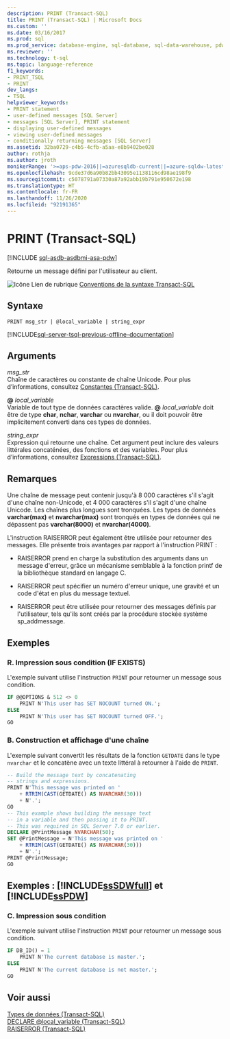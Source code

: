 ```yaml
---
description: PRINT (Transact-SQL)
title: PRINT (Transact-SQL) | Microsoft Docs
ms.custom: ''
ms.date: 03/16/2017
ms.prod: sql
ms.prod_service: database-engine, sql-database, sql-data-warehouse, pdw
ms.reviewer: ''
ms.technology: t-sql
ms.topic: language-reference
f1_keywords:
- PRINT_TSQL
- PRINT
dev_langs:
- TSQL
helpviewer_keywords:
- PRINT statement
- user-defined messages [SQL Server]
- messages [SQL Server], PRINT statement
- displaying user-defined messages
- viewing user-defined messages
- conditionally returning messages [SQL Server]
ms.assetid: 32ba0729-c4b5-4cfb-a5aa-e8b9402be028
author: rothja
ms.author: jroth
monikerRange: '>=aps-pdw-2016||=azuresqldb-current||=azure-sqldw-latest||>=sql-server-2016||=sqlallproducts-allversions||>=sql-server-linux-2017||=azuresqldb-mi-current'
ms.openlocfilehash: 9cde37d6a90b82bb43095e1138116cd98ae198f9
ms.sourcegitcommit: c5078791a07330a87a92abb19b791e950672e198
ms.translationtype: HT
ms.contentlocale: fr-FR
ms.lasthandoff: 11/26/2020
ms.locfileid: "92191365"
---
```

# <a name="print-transact-sql"></a>PRINT (Transact-SQL)
[!INCLUDE [sql-asdb-asdbmi-asa-pdw](../../includes/applies-to-version/sql-asdb-asdbmi-asa-pdw.md)]

  Retourne un message défini par l'utilisateur au client.  
  
 ![Icône Lien de rubrique](../../database-engine/configure-windows/media/topic-link.gif "Icône du lien de rubrique") [Conventions de la syntaxe Transact-SQL](../../t-sql/language-elements/transact-sql-syntax-conventions-transact-sql.md)  
  
## <a name="syntax"></a>Syntaxe  
  
```syntaxsql  
PRINT msg_str | @local_variable | string_expr  
```  
  
[!INCLUDE[sql-server-tsql-previous-offline-documentation](../../includes/sql-server-tsql-previous-offline-documentation.md)]

## <a name="arguments"></a>Arguments
 *msg_str*  
 Chaîne de caractères ou constante de chaîne Unicode. Pour plus d’informations, consultez [Constantes &#40;Transact-SQL&#41;](../../t-sql/data-types/constants-transact-sql.md).  
  
 **@** *local_variable*  
 Variable de tout type de données caractères valide. **@** _local\_variable_ doit être de type **char**, **nchar**, **varchar** ou **nvarchar**, ou il doit pouvoir être implicitement converti dans ces types de données.  
  
 *string_expr*  
 Expression qui retourne une chaîne. Cet argument peut inclure des valeurs littérales concaténées, des fonctions et des variables. Pour plus d’informations, consultez [Expressions &#40;Transact-SQL&#41;](../../t-sql/language-elements/expressions-transact-sql.md).  
  
## <a name="remarks"></a>Remarques  
 Une chaîne de message peut contenir jusqu'à 8 000 caractères s'il s'agit d'une chaîne non-Unicode, et 4 000 caractères s'il s'agit d'une chaîne Unicode. Les chaînes plus longues sont tronquées. Les types de données **varchar(max)** et **nvarchar(max)** sont tronqués en types de données qui ne dépassent pas **varchar(8000)** et **nvarchar(4000)**.  
  
 L'instruction RAISERROR peut également être utilisée pour retourner des messages. Elle présente trois avantages par rapport à l'instruction PRINT :  
  
-   RAISERROR prend en charge la substitution des arguments dans un message d'erreur, grâce un mécanisme semblable à la fonction printf de la bibliothèque standard en langage C.  
  
-   RAISERROR peut spécifier un numéro d'erreur unique, une gravité et un code d'état en plus du message textuel.  
  
-   RAISERROR peut être utilisée pour retourner des messages définis par l'utilisateur, tels qu'ils sont créés par la procédure stockée système sp_addmessage.  
  
## <a name="examples"></a>Exemples  
  
### <a name="a-conditionally-executing-print-if-exists"></a>R. Impression sous condition (IF EXISTS)  
 L'exemple suivant utilise l'instruction `PRINT` pour retourner un message sous condition.  
  
```sql  
IF @@OPTIONS & 512 <> 0  
    PRINT N'This user has SET NOCOUNT turned ON.';  
ELSE  
    PRINT N'This user has SET NOCOUNT turned OFF.';  
GO  
```  
  
### <a name="b-building-and-displaying-a-string"></a>B. Construction et affichage d'une chaîne  
 L'exemple suivant convertit les résultats de la fonction `GETDATE` dans le type `nvarchar` et le concatène avec un texte littéral à retourner à l'aide de `PRINT`.  
  
```sql  
-- Build the message text by concatenating  
-- strings and expressions.  
PRINT N'This message was printed on '  
    + RTRIM(CAST(GETDATE() AS NVARCHAR(30)))  
    + N'.';  
GO  
-- This example shows building the message text  
-- in a variable and then passing it to PRINT.  
-- This was required in SQL Server 7.0 or earlier.  
DECLARE @PrintMessage NVARCHAR(50);  
SET @PrintMessage = N'This message was printed on '  
    + RTRIM(CAST(GETDATE() AS NVARCHAR(30)))  
    + N'.';  
PRINT @PrintMessage;  
GO  
```  
  
## <a name="examples-sssdwfull-and-sspdw"></a>Exemples : [!INCLUDE[ssSDWfull](../../includes/sssdwfull-md.md)] et [!INCLUDE[ssPDW](../../includes/sspdw-md.md)]  
  
### <a name="c-conditionally-executing-print"></a>C. Impression sous condition  
 L'exemple suivant utilise l'instruction `PRINT` pour retourner un message sous condition.  
  
```sql  
IF DB_ID() = 1  
    PRINT N'The current database is master.';  
ELSE  
    PRINT N'The current database is not master.';  
GO  
```  
  
## <a name="see-also"></a>Voir aussi  
 [Types de données &#40;Transact-SQL&#41;](../../t-sql/data-types/data-types-transact-sql.md)   
 [DECLARE @local_variable &#40;Transact-SQL&#41;](../../t-sql/language-elements/declare-local-variable-transact-sql.md)   
 [RAISERROR &#40;Transact-SQL&#41;](../../t-sql/language-elements/raiserror-transact-sql.md)  
  
  

